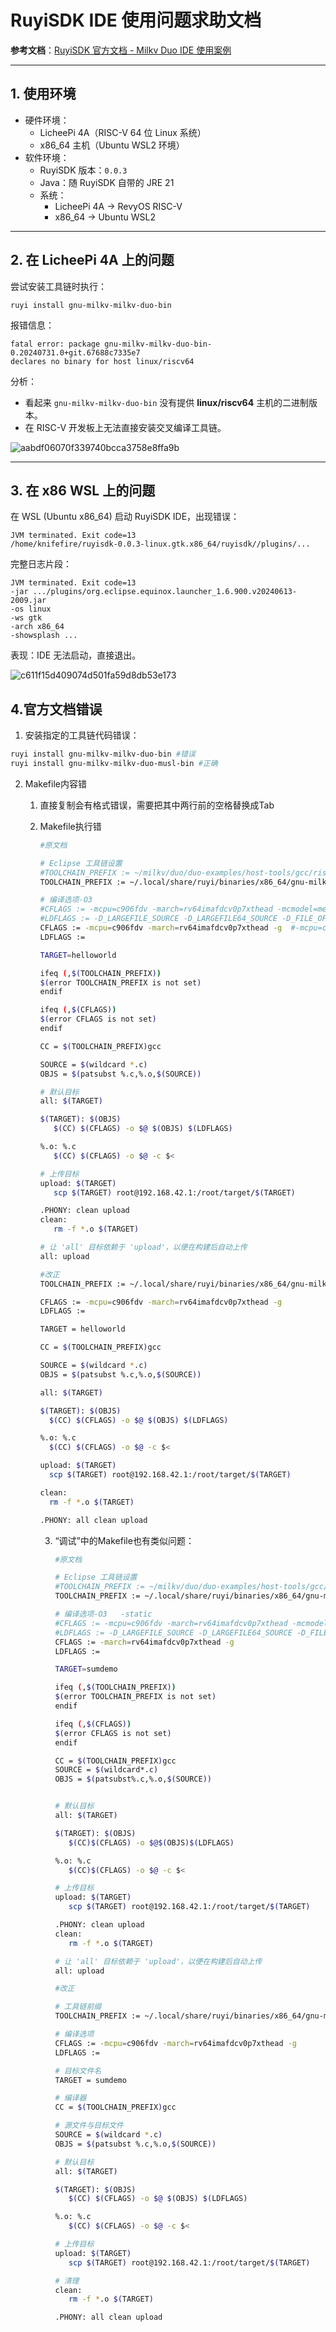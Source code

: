 # RuyiSDK IDE 使用问题求助文档

**参考文档**：[RuyiSDK 官方文档 - Milkv Duo IDE 使用案例](https://ruyisdk.org/docs/IDE/cases/milkv-duo-ide)

------

## 1. 使用环境

- 硬件环境：
  - LicheePi 4A（RISC-V 64 位 Linux 系统）
  - x86_64 主机（Ubuntu WSL2 环境）
- 软件环境：
  - RuyiSDK 版本：`0.0.3`
  - Java：随 RuyiSDK 自带的 JRE 21
  - 系统：
    - LicheePi 4A → RevyOS RISC-V
    - x86_64 → Ubuntu WSL2

------

## 2. 在 LicheePi 4A 上的问题

尝试安装工具链时执行：

```
ruyi install gnu-milkv-milkv-duo-bin
```

报错信息：

```
fatal error: package gnu-milkv-milkv-duo-bin-0.20240731.0+git.67688c7335e7 
declares no binary for host linux/riscv64
```

分析：

- 看起来 `gnu-milkv-milkv-duo-bin` 没有提供 **linux/riscv64** 主机的二进制版本。
- 在 RISC-V 开发板上无法直接安装交叉编译工具链。

![aabdf06070f339740bcca3758e8ffa9b](https://raw.githubusercontent.com/jason-hue/plct/main/aabdf06070f339740bcca3758e8ffa9b.png)

------

## 3. 在 x86 WSL 上的问题

在 WSL (Ubuntu x86_64) 启动 RuyiSDK IDE，出现错误：

```
JVM terminated. Exit code=13
/home/knifefire/ruyisdk-0.0.3-linux.gtk.x86_64/ruyisdk//plugins/...
```

完整日志片段：

```
JVM terminated. Exit code=13
-jar .../plugins/org.eclipse.equinox.launcher_1.6.900.v20240613-2009.jar
-os linux
-ws gtk
-arch x86_64
-showsplash ...
```

表现：IDE 无法启动，直接退出。

![c611f15d409074d501fa59d8db53e173](https://raw.githubusercontent.com/jason-hue/plct/main/c611f15d409074d501fa59d8db53e173.png)

## 4.官方文档错误

1.  安装指定的工具链代码错误：

   ```bash
   ruyi install gnu-milkv-milkv-duo-bin #错误
   ruyi install gnu-milkv-milkv-duo-musl-bin #正确
   ```

2. Makefile内容错

   1. 直接复制会有格式错误，需要把其中两行前的空格替换成Tab

   2. Makefile执行错

      ```bash
      #原文档
      
      # Eclipse 工具链设置
      #TOOLCHAIN_PREFIX := ~/milkv/duo/duo-examples/host-tools/gcc/riscv64-linux-musl-x86_64/bin/riscv64-unknown-linux-musl-
      TOOLCHAIN_PREFIX := ~/.local/share/ruyi/binaries/x86_64/gnu-milkv-milkv-duo-musl-bin-0.20240731.0+git.67688c7335e7/bin/riscv64-unknown-linux-musl-
      
      # 编译选项-O3  
      #CFLAGS := -mcpu=c906fdv -march=rv64imafdcv0p7xthead -mcmodel=medany -mabi=lp64d -DNDEBUG -I/home/phebe/milkv/duo/duo-examples/include/system
      #LDFLAGS := -D_LARGEFILE_SOURCE -D_LARGEFILE64_SOURCE -D_FILE_OFFSET_BITS=64 -L/home/phebe/milkv/duo/duo-examples/libs/system/musl_riscv64
      CFLAGS := -mcpu=c906fdv -march=rv64imafdcv0p7xthead -g  #-mcpu=c906fdv -march=rv64imafdcv0p7xthead : One of the two must be set
      LDFLAGS := 
      
      TARGET=helloworld
      
      ifeq (,$(TOOLCHAIN_PREFIX))
      $(error TOOLCHAIN_PREFIX is not set)
      endif
      
      ifeq (,$(CFLAGS))
      $(error CFLAGS is not set)
      endif
      
      CC = $(TOOLCHAIN_PREFIX)gcc
      
      SOURCE = $(wildcard *.c)
      OBJS = $(patsubst %.c,%.o,$(SOURCE))
      
      # 默认目标
      all: $(TARGET)
      
      $(TARGET): $(OBJS)
         $(CC) $(CFLAGS) -o $@ $(OBJS) $(LDFLAGS)
      
      %.o: %.c
         $(CC) $(CFLAGS) -o $@ -c $<
      
      # 上传目标
      upload: $(TARGET)
         scp $(TARGET) root@192.168.42.1:/root/target/$(TARGET)
      
      .PHONY: clean upload
      clean:
         rm -f *.o $(TARGET)
      
      # 让 'all' 目标依赖于 'upload'，以便在构建后自动上传
      all: upload
      ```

      ```bash
      #改正
      TOOLCHAIN_PREFIX := ~/.local/share/ruyi/binaries/x86_64/gnu-milkv-milkv-duo-musl-bin-0.20240731.0+git.67688c7335e7/bin/riscv64-unknown-linux-musl-
      
      CFLAGS := -mcpu=c906fdv -march=rv64imafdcv0p7xthead -g
      LDFLAGS := 
      
      TARGET = helloworld
      
      CC = $(TOOLCHAIN_PREFIX)gcc
      
      SOURCE = $(wildcard *.c)
      OBJS = $(patsubst %.c,%.o,$(SOURCE))
      
      all: $(TARGET)
      
      $(TARGET): $(OBJS)
      	$(CC) $(CFLAGS) -o $@ $(OBJS) $(LDFLAGS)
      
      %.o: %.c
      	$(CC) $(CFLAGS) -o $@ -c $<
      
      upload: $(TARGET)
      	scp $(TARGET) root@192.168.42.1:/root/target/$(TARGET)
      
      clean:
      	rm -f *.o $(TARGET)
      
      .PHONY: all clean upload
      ```

      3. “调试”中的Makefile也有类似问题：

         ```bash
         #原文档
         
         # Eclipse 工具链设置
         #TOOLCHAIN_PREFIX := ~/milkv/duo/duo-examples/host-tools/gcc/riscv64-linux-musl-x86_64/bin/riscv64-unknown-linux-musl-
         TOOLCHAIN_PREFIX := ~/.local/share/ruyi/binaries/x86_64/gnu-milkv-milkv-duo-musl-bin-0.20240731.0+git.67688c7335e7/bin/riscv64-unknown-linux-musl-
         
         # 编译选项-O3   -static
         #CFLAGS := -mcpu=c906fdv -march=rv64imafdcv0p7xthead -mcmodel=medany -mabi=lp64d -DNDEBUG -I~/milkv/duo/duo-examples/include/system
         #LDFLAGS := -D_LARGEFILE_SOURCE -D_LARGEFILE64_SOURCE -D_FILE_OFFSET_BITS=64 -L/home/phebe/milkv/duo/duo-examples/libs/system/musl_riscv64
         CFLAGS := -march=rv64imafdcv0p7xthead -g 
         LDFLAGS := 
         
         TARGET=sumdemo
         
         ifeq (,$(TOOLCHAIN_PREFIX))
         $(error TOOLCHAIN_PREFIX is not set)
         endif
         
         ifeq (,$(CFLAGS))
         $(error CFLAGS is not set)
         endif
         
         CC = $(TOOLCHAIN_PREFIX)gcc
         SOURCE = $(wildcard*.c)
         OBJS = $(patsubst%.c,%.o,$(SOURCE))
         
         
         # 默认目标
         all: $(TARGET)
         
         $(TARGET): $(OBJS)
            $(CC)$(CFLAGS) -o $@$(OBJS)$(LDFLAGS)
         
         %.o: %.c
            $(CC)$(CFLAGS) -o $@ -c $<
         
         # 上传目标
         upload: $(TARGET)
            scp $(TARGET) root@192.168.42.1:/root/target/$(TARGET)
         
         .PHONY: clean upload
         clean:
            rm -f *.o $(TARGET)
         
         # 让 'all' 目标依赖于 'upload'，以便在构建后自动上传
         all: upload
         ```

         ```bash
         #改正
         
         # 工具链前缀
         TOOLCHAIN_PREFIX := ~/.local/share/ruyi/binaries/x86_64/gnu-milkv-milkv-duo-musl-bin-0.20240731.0+git.67688c7335e7/bin/riscv64-unknown-linux-musl-
         
         # 编译选项
         CFLAGS := -mcpu=c906fdv -march=rv64imafdcv0p7xthead -g
         LDFLAGS := 
         
         # 目标文件名
         TARGET = sumdemo
         
         # 编译器
         CC = $(TOOLCHAIN_PREFIX)gcc
         
         # 源文件与目标文件
         SOURCE = $(wildcard *.c)
         OBJS = $(patsubst %.c,%.o,$(SOURCE))
         
         # 默认目标
         all: $(TARGET)
         
         $(TARGET): $(OBJS)
         	$(CC) $(CFLAGS) -o $@ $(OBJS) $(LDFLAGS)
         
         %.o: %.c
         	$(CC) $(CFLAGS) -o $@ -c $<
         
         # 上传目标
         upload: $(TARGET)
         	scp $(TARGET) root@192.168.42.1:/root/target/$(TARGET)
         
         # 清理
         clean:
         	rm -f *.o $(TARGET)
         
         .PHONY: all clean upload
         
         ```

         
